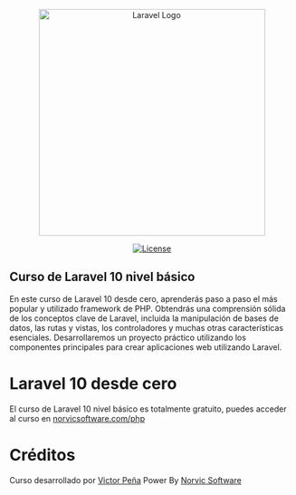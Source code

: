 <p align="center"><a href="https://laravel.com" target="_blank"><img src="https://raw.githubusercontent.com/laravel/art/master/logo-lockup/5%20SVG/2%20CMYK/1%20Full%20Color/laravel-logolockup-cmyk-red.svg" width="400" alt="Laravel Logo"></a></p>

<p align="center">
<a href="https://packagist.org/packages/laravel/framework"><img src="https://img.shields.io/packagist/l/laravel/framework" alt="License"></a>
</p>

## Curso de Laravel 10 nivel básico

En este curso de Laravel 10 desde cero, aprenderás paso a paso el más popular y utilizado framework de PHP. Obtendrás una comprensión sólida de los conceptos clave de Laravel, incluida la manipulación de bases de datos, las rutas y vistas, los controladores y muchas otras características esenciales. Desarrollaremos un proyecto práctico utilizando los componentes principales para crear aplicaciones web utilizando Laravel.

# Laravel 10 desde cero

El curso de Laravel 10 nivel básico es totalmente gratuito, puedes acceder al curso en [norvicsoftware.com/php](https://norvicsoftware.com/laravel/)

# Créditos

Curso desarrollado por [Victor Peña](https://bo.linkedin.com/in/victor-pe%C3%B1a-bo)
Power By [Norvic Software](https://norvicsoftware.com)